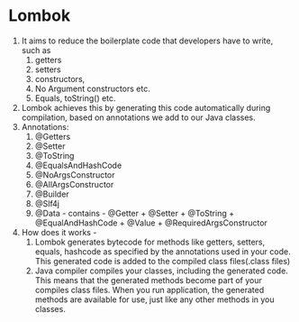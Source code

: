 <h1>Lombok</h1>

1. It aims to reduce the boilerplate code that developers have to write, such as 
   1. getters
   2. setters
   3. constructors,
   4. No Argument constructors etc.
   5. Equals, toString() etc.
2. Lombok achieves this by generating this code automatically during compilation, based on annotations we add to our Java classes.
3. Annotations:
   1. @Getters
   2. @Setter
   3. @ToString
   4. @EqualsAndHashCode
   5. @NoArgsConstructor
   6. @AllArgsConstructor
   7. @Builder
   8. @Slf4j
   9. @Data - contains - @Getter + @Setter + @ToString + @EqualAndHashCode + @Value + @RequiredArgsConstructor
4. How does it works - 
   1. Lombok generates bytecode for methods like getters, setters, equals, hashcode as specified by the annotations used in your code. 
      This generated code is added to the compiled class files(.class files)
   2. Java compiler compiles your classes, including the generated code. This means that the generated methods become part of your compiles class files.
      When you run application, the generated methods are available for use, just like any other methods in you classes.